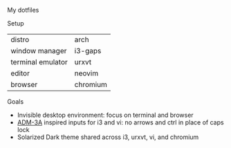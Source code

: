 My dotfiles

Setup

|                   |              |
| ----------------- | ------------ |
| distro            | arch         |
| window manager    | i3-gaps      |
| terminal emulator | urxvt        |
| editor            | neovim       |
| browser           | chromium     |

Goals
* Invisible desktop environment: focus on terminal and browser
* [ADM-3A](https://en.wikipedia.org/wiki/ADM-3A#Legacy) inspired inputs for i3 and vi: no arrows and ctrl in place of caps lock
* Solarized Dark theme shared across i3, urxvt, vi, and chromium
